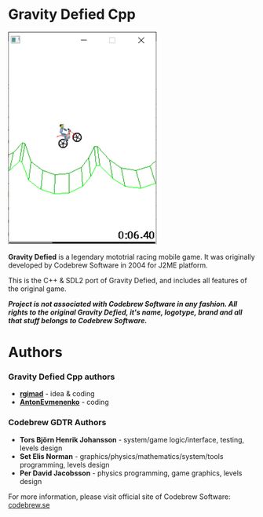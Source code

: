 # Gravity Defied Cpp

![screen1](/screens/screen1.png?raw=true "screen1")

**Gravity Defied** is a legendary mototrial racing mobile game. It was originally developed by Codebrew Software in 2004 for J2ME platform.

This is the C++ & SDL2 port of Gravity Defied, and includes all features of the original game.

***Project is not associated with Codebrew Software in any fashion. All rights to the original Gravity Defied, it's name, logotype, brand and all that stuff belongs to Codebrew Software.***

# Authors

### Gravity Defied Cpp authors
* **[rgimad](https://github.com/rgimad)** - idea & coding
* **[AntonEvmenenko](https://github.com/AntonEvmenenko)** - coding

### Codebrew GDTR Authors

* **Tors Björn Henrik Johansson** - system/game logic/interface, testing, levels design
* **Set Elis Norman** - graphics/physics/mathematics/system/tools programming, levels design
* **Per David Jacobsson** - physics programming, game graphics, levels design

For more information, please visit official site of Codebrew Software: [codebrew.se](http://codebrew.se)
